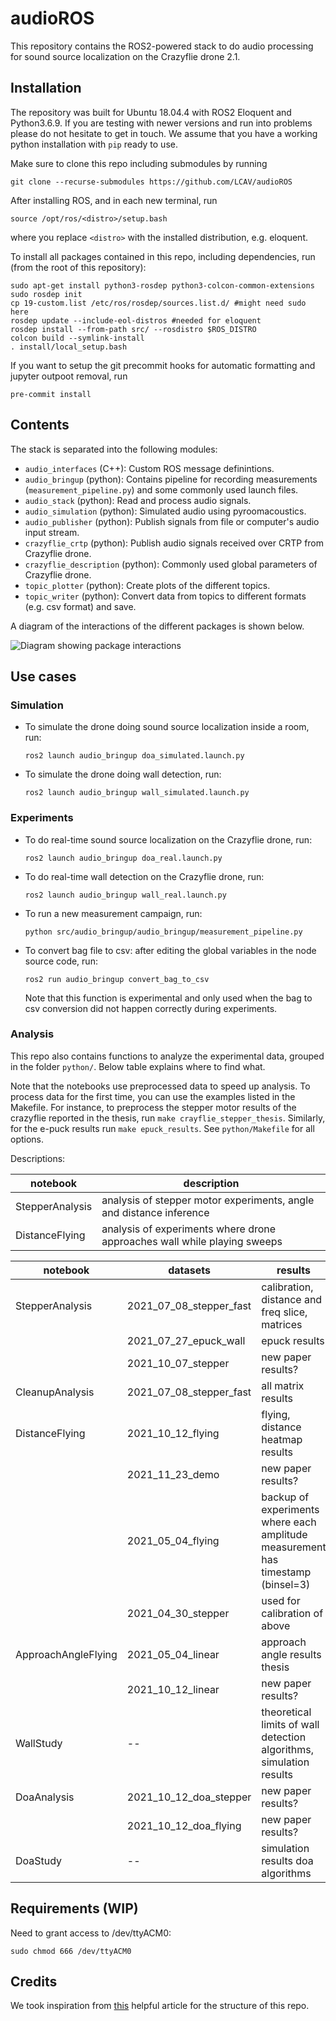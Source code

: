 # audioROS

This repository contains the ROS2-powered stack to do audio processing for sound source localization on the Crazyflie drone 2.1. 

## Installation

The repository was built for Ubuntu 18.04.4 with ROS2 Eloquent and Python3.6.9. If you are testing with newer versions and run into problems please do not hesitate to get in touch.
We assume that you have a working python installation with `pip` ready to use.

Make sure to clone this repo including submodules by running
```
git clone --recurse-submodules https://github.com/LCAV/audioROS
```


After installing ROS, and in each new terminal, run
```
source /opt/ros/<distro>/setup.bash
```
where you replace `<distro>` with the installed distribution, e.g. eloquent.

To install all packages contained in this repo, including dependencies, run (from the root of this repository): 
```
sudo apt-get install python3-rosdep python3-colcon-common-extensions
sudo rosdep init
cp 19-custom.list /etc/ros/rosdep/sources.list.d/ #might need sudo here
rosdep update --include-eol-distros #needed for eloquent  
rosdep install --from-path src/ --rosdistro $ROS_DISTRO
colcon build --symlink-install
. install/local_setup.bash
```

If you want to setup the git precommit hooks for automatic formatting and jupyter outpoot removal, run
```
pre-commit install
```

## Contents    

The stack is separated into the following modules:

- `audio_interfaces` (C++): Custom ROS message definintions.
- `audio_bringup` (python): Contains pipeline for recording measurements (`measurement_pipeline.py`) and some commonly used launch files.  
- `audio_stack` (python): Read and process audio signals.
- `audio_simulation` (python): Simulated audio using pyroomacoustics.  
- `audio_publisher` (python): Publish signals from file or computer's audio input stream. 
- `crazyflie_crtp` (python): Publish audio signals received over CRTP from Crazyflie drone.  
- `crazyflie_description` (python): Commonly used global parameters of Crazyflie drone.  
- `topic_plotter` (python): Create plots of the different topics. 
- `topic_writer` (python): Convert data from topics to different formats (e.g. csv format) and save. 


A diagram of the interactions of the different packages is shown below.

![Diagram showing package interactions](https://app.lucidchart.com/publicSegments/view/8da32e75-dd1a-45f2-a5a3-6a195968585d/image.png)

## Use cases

### Simulation 

- To simulate the drone doing sound source localization inside a room, run: 
  ```
  ros2 launch audio_bringup doa_simulated.launch.py
  ```
- To simulate the drone doing wall detection, run: 
  ```
  ros2 launch audio_bringup wall_simulated.launch.py
  ```

### Experiments

- To do real-time sound source localization on the Crazyflie drone, run: 
  ```
  ros2 launch audio_bringup doa_real.launch.py
  ```
- To do real-time wall detection on the Crazyflie drone, run: 
  ```
  ros2 launch audio_bringup wall_real.launch.py
  ```
- To run a new measurement campaign, run: 
  ```
  python src/audio_bringup/audio_bringup/measurement_pipeline.py
  ```
- To convert bag file to csv: after editing the global variables in the node source code, 
  run: 
  ```
  ros2 run audio_bringup convert_bag_to_csv
  ```
  Note that this function is experimental and only used when the bag to csv conversion did not happen correctly during experiments. 

### Analysis

This repo also contains functions to analyze the experimental data, grouped in the folder `python/`. Below table explains where to find what. 

Note that the notebooks use preprocessed data to speed up analysis. To process data for the first time, you can use the examples listed in the Makefile. For instance, to preprocess the stepper motor results of the crazyflie reported in the thesis, run
`make crayflie_stepper_thesis`. Similarly, for the e-puck results run `make epuck_results`. See `python/Makefile` for all options.

Descriptions:

| notebook         | description                                                               |
|------------------|---------------------------------------------------------------------------|
|  StepperAnalysis |  analysis of stepper motor experiments, angle and distance inference      |
|  DistanceFlying  |  analysis of experiments where drone approaches wall while playing sweeps |


| notebook            | datasets               | results                                                                          |
|---------------------|------------------------|----------------------------------------------------------------------------------|
|  StepperAnalysis    | 2021_07_08_stepper_fast|   calibration, distance and freq slice, matrices                                 |
|                     | 2021_07_27_epuck_wall  |   epuck results                                                                  |
|                     | 2021_10_07_stepper     |   new paper results?                                                             |
|  CleanupAnalysis    | 2021_07_08_stepper_fast|   all matrix results                                                             |
|  DistanceFlying     | 2021_10_12_flying      |   flying, distance heatmap results                                               |
|                     | 2021_11_23_demo        |   new paper results?                                                             |
|                     | 2021_05_04_flying      |   backup of experiments where each amplitude measurement has timestamp (binsel=3)|
|                     | 2021_04_30_stepper     |   used for calibration of above                                                  |
|  ApproachAngleFlying| 2021_05_04_linear      |   approach angle results thesis                                                  |
|                     | 2021_10_12_linear      |   new paper results?                                                             |
|  WallStudy          | --                     |   theoretical limits of wall detection algorithms, simulation results            |
|  DoaAnalysis        | 2021_10_12_doa_stepper |   new paper results?                                                             |
|                     | 2021_10_12_doa_flying  |   new paper results?                                                             |
|  DoaStudy           | --                     |   simulation results doa algorithms                                              |


## Requirements (WIP)

Need to grant access to /dev/ttyACM0:

```sudo chmod 666 /dev/ttyACM0 ```


## Credits

We took inspiration from [this](https://roboticsbackend.com/package-organization-for-a-ros-stack-best-practices/) helpful article for the structure of this repo.
